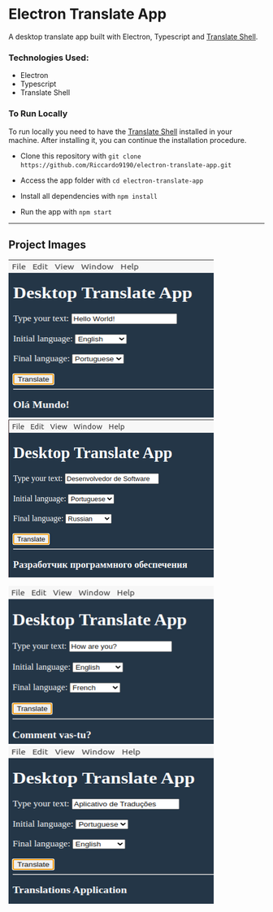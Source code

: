 # Electron Translate App
A desktop translate app built with Electron, Typescript and [Translate Shell](https://github.com/soimort/translate-shell).

### Technologies Used:

- Electron
- Typescript
- Translate Shell

### To Run Locally

To run locally you need to have the [Translate Shell](https://github.com/soimort/translate-shell) installed in your machine. After installing it, 
you can continue the installation procedure.

- Clone this repository with ```git clone https://github.com/Riccardo9190/electron-translate-app.git```

- Access the app folder with ```cd electron-translate-app```

- Install all dependencies with ```npm install```

- Run the app with ```npm start```

<hr/>

## Project Images
<p>
<img src="https://github.com/Riccardo9190/electron-translate-app/blob/master/public/readme_images/1.png" width="404" height="311"/>ㅤ
<img src="https://github.com/Riccardo9190/electron-translate-app/blob/master/public/readme_images/2.png" />
</p>

<p>
<img src="https://github.com/Riccardo9190/electron-translate-app/blob/master/public/readme_images/3.png" width="404" height="311"/>ㅤ
  <img src="https://github.com/Riccardo9190/electron-translate-app/blob/master/public/readme_images/4.png" width="404" height="311"/>ㅤ
</p>
